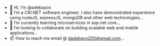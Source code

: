 - 👋 Hi, I’m @adebayox
- 👀 I’m a C#/.NET software engineer. I also have demonstrated experience using nodeJS, expressJS, mongoDB and other web technologies...
- 🌱 I’m currently learning microservices in asp.net core...
- 💞️ I’m looking to collaborate on building scalable web and mobile applications...
- 📫 How to reach me email @ dadebayo200@gmail.com...

<!---
adebayox/adebayox is a ✨ special ✨ repository because its `README.md` (this file) appears on your GitHub profile.
You can click the Preview link to take a look at your changes.
--->
